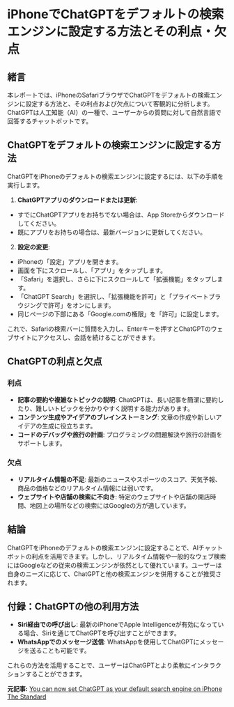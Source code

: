 # iPhoneでChatGPTをデフォルトの検索エンジンに設定する方法とその利点・欠点

## 緒言

本レポートでは、iPhoneのSafariブラウザでChatGPTをデフォルトの検索エンジンに設定する方法と、その利点および欠点について客観的に分析します。ChatGPTは人工知能（AI）の一種で、ユーザーからの質問に対して自然言語で回答するチャットボットです。

## ChatGPTをデフォルトの検索エンジンに設定する方法

ChatGPTをiPhoneのデフォルトの検索エンジンに設定するには、以下の手順を実行します。

1. **ChatGPTアプリのダウンロードまたは更新**:
 - すでにChatGPTアプリをお持ちでない場合は、App Storeからダウンロードしてください。
 - 既にアプリをお持ちの場合は、最新バージョンに更新してください。

2. **設定の変更**:
 - iPhoneの「設定」アプリを開きます。
 - 画面を下にスクロールし、「アプリ」をタップします。
 - 「Safari」を選択し、さらに下にスクロールして「拡張機能」をタップします。
 - 「ChatGPT Search」を選択し、「拡張機能を許可」と「プライベートブラウジングで許可」をオンにします。
 - 同じページの下部にある「Google.comの権限」を「許可」に設定します。

これで、Safariの検索バーに質問を入力し、Enterキーを押すとChatGPTのウェブサイトにアクセスし、会話を続けることができます。

## ChatGPTの利点と欠点

### 利点

- **記事の要約や複雑なトピックの説明**:
 ChatGPTは、長い記事を簡潔に要約したり、難しいトピックを分かりやすく説明する能力があります。
- **コンテンツ生成やアイデアのブレインストーミング**:
 文章の作成や新しいアイデアの生成に役立ちます。
- **コードのデバッグや旅行の計画**:
 プログラミングの問題解決や旅行の計画をサポートします。

### 欠点

- **リアルタイム情報の不足**:
 最新のニュースやスポーツのスコア、天気予報、商品の価格などのリアルタイム情報には弱いです。
- **ウェブサイトや店舗の検索に不向き**:
 特定のウェブサイトや店舗の開店時間、地図上の場所などの検索にはGoogleの方が適しています。

## 結論

ChatGPTをiPhoneのデフォルトの検索エンジンに設定することで、AIチャットボットの利点を活用できます。しかし、リアルタイム情報や一般的なウェブ検索にはGoogleなどの従来の検索エンジンが依然として優れています。ユーザーは自身のニーズに応じて、ChatGPTと他の検索エンジンを併用することが推奨されます。

## 付録：ChatGPTの他の利用方法

- **Siri経由での呼び出し**:
 最新のiPhoneでApple Intelligenceが有効になっている場合、Siriを通じてChatGPTを呼び出すことができます。
- **WhatsAppでのメッセージ送信**:
 WhatsAppを使用してChatGPTにメッセージを送ることも可能です。

これらの方法を活用することで、ユーザーはChatGPTとより柔軟にインタラクションすることができます。

**元記事:** [You can now set ChatGPT as your default search engine on iPhone The Standard](https://www.standard.co.uk/news/tech/how-set-chatgpt-iphone-search-engine-safari-b1213389.html)